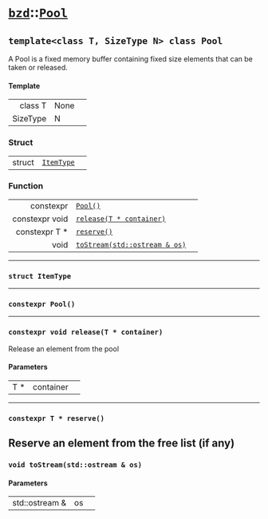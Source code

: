 # [`bzd`](../../index.md)::[`Pool`](../index.md)

## `template<class T, SizeType N> class Pool`
A Pool is a fixed memory buffer containing fixed size elements that can be taken or released.
#### Template
||||
|---:|:---|:---|
|class T|None||
|SizeType|N||
### Struct
||||
|---:|:---|:---|
|struct|[`ItemType`](./itemtype/index.md)||
### Function
||||
|---:|:---|:---|
|constexpr|[`Pool()`](.)||
|constexpr void|[`release(T * container)`](.)||
|constexpr T *|[`reserve()`](.)||
|void|[`toStream(std::ostream & os)`](.)||
------
### `struct ItemType`

------
### `constexpr Pool()`

------
### `constexpr void release(T * container)`
Release an element from the pool
#### Parameters
||||
|---:|:---|:---|
|T *|container||
------
### `constexpr T * reserve()`
Reserve an element from the free list (if any)
------
### `void toStream(std::ostream & os)`

#### Parameters
||||
|---:|:---|:---|
|std::ostream &|os||
